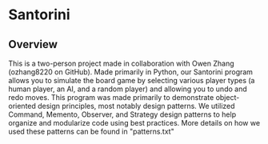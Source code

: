 # Santorini

## Overview
This is a two-person project made in collaboration with Owen Zhang (ozhang8220 on GitHub). Made primarily in Python, our Santorini program allows you to simulate the board game by selecting various player types (a human player, an AI, and a random player) and allowing you to undo and redo moves. This program was made primarily to demonstrate object-oriented design principles, most notably design patterns. We utilized Command, Memento, Observer, and Strategy design patterns to help organize and modularize code using best practices. More details on how we used these patterns can be found in "patterns.txt"
